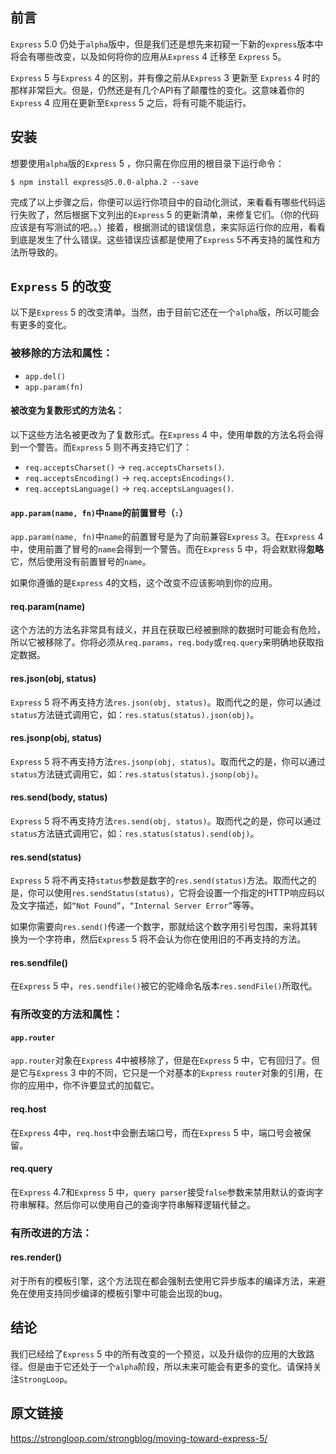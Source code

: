 ## 前言

`Express` 5.0 仍处于`alpha`版中，但是我们还是想先来初窥一下新的`express`版本中将会有哪些改变，以及如何将你的应用从`Express` 4 迁移至 `Express` 5。

`Express` 5 与`Express` 4 的区别，并有像之前从`Express` 3 更新至 `Express` 4 时的那样非常巨大。但是，仍然还是有几个API有了颠覆性的变化。这意味着你的`Express` 4 应用在更新至`Express` 5 之后，将有可能不能运行。

## 安装

想要使用`alpha`版的`Express` 5 ，你只需在你应用的根目录下运行命令：

```SHELL
$ npm install express@5.0.0-alpha.2 --save
```

完成了以上步骤之后，你便可以运行你项目中的自动化测试，来看看有哪些代码运行失败了，然后根据下文列出的`Express` 5 的更新清单，来修复它们。（你的代码应该是有写测试的吧。。）接着，根据测试的错误信息，来实际运行你的应用，看看到底是发生了什么错误。这些错误应该都是使用了`Express` 5不再支持的属性和方法所导致的。

## `Express` 5 的改变

以下是`Express` 5 的改变清单。当然，由于目前它还在一个`alpha`版，所以可能会有更多的变化。

### 被移除的方法和属性：

 - `app.del()`
 - `app.param(fn)`

#### 被改变为复数形式的方法名：

以下这些方法名被更改为了复数形式。在`Express` 4 中，使用单数的方法名将会得到一个警告。而`Express` 5 则不再支持它们了：

 - `req.acceptsCharset()` -> `req.acceptsCharsets()`.
 - `req.acceptsEncoding()` -> `req.acceptsEncodings()`.
 - `req.acceptsLanguage()` -> `req.acceptsLanguages()`.

#### `app.param(name, fn)`中`name`的前置冒号（`:`）

`app.param(name, fn)`中`name`的前置冒号是为了向前兼容`Express` 3。在`Express` 4 中，使用前置了冒号的`name`会得到一个警告。而在`Express` 5 中，将会默默得**忽略**它，然后使用没有前置冒号的`name`。

如果你遵循的是`Express` 4的文档，这个改变不应该影响到你的应用。

#### req.param(name)

这个方法的方法名非常具有歧义，并且在获取已经被删除的数据时可能会有危险，所以它被移除了。你将必须从`req.params`，`req.body`或`req.query`来明确地获取指定数据。

#### res.json(obj, status)

`Express` 5 将不再支持方法`res.json(obj, status)`。取而代之的是，你可以通过`status`方法链式调用它，如：`res.status(status).json(obj)`。

#### res.jsonp(obj, status)

`Express` 5 将不再支持方法`res.jsonp(obj, status)`。取而代之的是，你可以通过`status`方法链式调用它，如：`res.status(status).jsonp(obj)`。


#### res.send(body, status)

`Express` 5 将不再支持方法`res.send(obj, status)`。取而代之的是，你可以通过`status`方法链式调用它，如：`res.status(status).send(obj)`。

#### res.send(status)

`Express` 5 将不再支持`status`参数是数字的`res.send(status)`方法。取而代之的是，你可以使用`res.sendStatus(status)`，它将会设置一个指定的HTTP响应码以及文字描述，如`“Not Found”`，`“Internal Server Error”`等等。

如果你需要向`res.send()`传递一个数字，那就给这个数字用引号包围，来将其转换为一个字符串，然后`Express` 5 将不会认为你在使用旧的不再支持的方法。

#### res.sendfile()

在`Express` 5 中，`res.sendfile()`被它的驼峰命名版本`res.sendFile()`所取代。

### 有所改变的方法和属性：

#### `app.router`

`app.router`对象在`Express` 4中被移除了，但是在`Express` 5 中，它有回归了。但是它与`Express` 3 中的不同，它只是一个对基本的`Express` `router`对象的引用，在你的应用中，你不许要显式的加载它。

#### req.host

在`Express` 4中，`req.host`中会删去端口号，而在`Express` 5 中，端口号会被保留。

#### req.query

在`Express` 4.7和`Express` 5 中，`query parser`接受`false`参数来禁用默认的查询字符串解释。然后你可以使用自己的查询字符串解释逻辑代替之。

### 有所改进的方法：

#### res.render()

对于所有的模板引擎，这个方法现在都会强制去使用它异步版本的编译方法，来避免在使用支持同步编译的模板引擎中可能会出现的bug。

## 结论

我们已经给了`Express` 5 中的所有改变的一个预览，以及升级你的应用的大致路径。但是由于它还处于一个`alpha`阶段，所以未来可能会有更多的变化。请保持关注`StrongLoop`。

## 原文链接

https://strongloop.com/strongblog/moving-toward-express-5/
